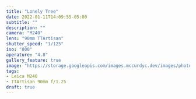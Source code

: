 ```yaml
---
title: "Lonely Tree"
date: 2022-01-11T14:09:55-05:00
subtitle: ""
description: ""
camera: "M240"
lens: "90mm TTArtisan"
shutter_speed: "1/125"
iso: "800"
aperature: "4.8"
gallery_feature: true
image: "https://storage.googleapis.com/images.mccurdyc.dev/images/photography/2022-01-11-lonely-tree-l240-90mm-s125-f48-i800.jpg"
tags:
- Leica M240
- TTArtisan 90mm f/1.25
draft: true
---
```

